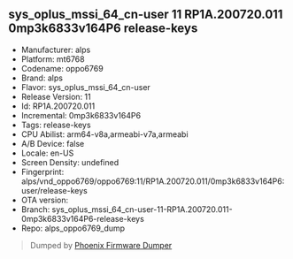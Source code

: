 ## sys_oplus_mssi_64_cn-user 11 RP1A.200720.011 0mp3k6833v164P6 release-keys
- Manufacturer: alps
- Platform: mt6768
- Codename: oppo6769
- Brand: alps
- Flavor: sys_oplus_mssi_64_cn-user
- Release Version: 11
- Id: RP1A.200720.011
- Incremental: 0mp3k6833v164P6
- Tags: release-keys
- CPU Abilist: arm64-v8a,armeabi-v7a,armeabi
- A/B Device: false
- Locale: en-US
- Screen Density: undefined
- Fingerprint: alps/vnd_oppo6769/oppo6769:11/RP1A.200720.011/0mp3k6833v164P6:user/release-keys
- OTA version: 
- Branch: sys_oplus_mssi_64_cn-user-11-RP1A.200720.011-0mp3k6833v164P6-release-keys
- Repo: alps_oppo6769_dump


>Dumped by [Phoenix Firmware Dumper](https://github.com/DroidDumps/phoenix_firmware_dumper)
